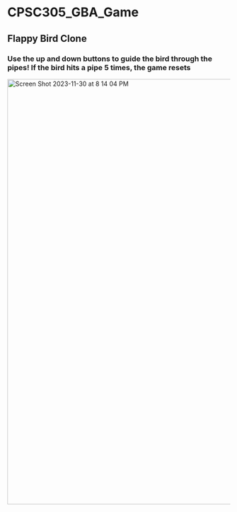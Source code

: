 # CPSC305_GBA_Game

## Flappy Bird Clone

### Use the up and down buttons to guide the bird through the pipes! If the bird hits a pipe 5 times, the game resets


<img width="961" alt="Screen Shot 2023-11-30 at 8 14 04 PM" src="https://github.com/itmacleod1995/CPSC305_GBA_Game/assets/54502182/962c49c4-cd64-42d0-8e62-d93050f312b1">
